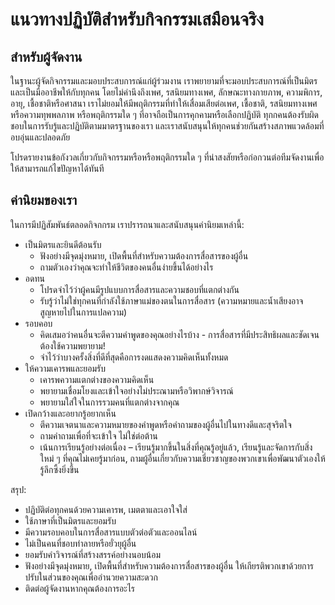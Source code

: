 # แนวทางปฏิบัติสำหรับกิจกรรมเสมือนจริง

## สำหรับผู้จัดงาน

ในฐานะผู้จัดกิจกรรมและมอบประสบการณ์แก่ผู้ร่วมงาน เราพยายามที่จะมอบประสบการณ์ที่เป็นมิตรและเป็นมืออาชีพให้กับทุกคน โดยไม่คำนึงถึงเพศ, รสนิยมทางเพศ, ลักษณะทางกายภาพ, ความพิการ, อายุ, เชื้อชาติหรือศาสนา เราไม่ยอมให้มีพฤติกรรมที่ทำให้เสื่อมเสียต่อเพศ, เชื้อชาติ, รสนิยมทางเพศหรือความทุพพลภาพ หรือพฤติกรรมใด ๆ ที่อาจถือเป็นการคุกคามหรือเลือกปฏิบัติ ทุกกคนต้องรับผิดชอบในการรับรู้และปฏิบัติตามมาตรฐานของเรา และเราสนับสนุนให้ทุกคนช่วยกันสร้างสภาพแวดล้อมที่อบอุ่นและปลอดภัย

โปรดรายงานข้อกังวลเกี่ยวกับกิจกรรมหรือหรือพฤติกรรมใด ๆ ที่น่าสงสัยหรือก่อกวนต่อทีมจัดงานเพื่อให้สามารถแก้ไขปัญหาได้ทันที

## ค่านิยมของเรา

ในการมีปฏิสัมพันธ์ตลอดกิจกกรม เราปรารถนาและสนับสนุนค่านิยมเหล่านี้:

* เป็นมิตรและยินดีต้อนรับ
  * ฟังอย่างมีจุดมุ่งหมาย, เปิดพื้นที่สำหรับความต้องการสื่อสารของผู้อื่น
  * ถามตัวเองว่าคุณจะทำให้ชีวิตของคนอื่นง่ายขึ้นได้อย่างไร
* อดทน
  * โปรดจำไว้ว่าผู้คนมีรูปแบบการสื่อสารและความชอบที่แตกต่างกัน
  * รับรู้ว่าไม่ใช่ทุกคนที่กำลังใช้ภาษาแม่ของตนในการสื่อสาร (ความหมายและน้ำเสียงอาจสูญหายไปในการแปลความ)
* รอบคอบ
  * คิดเสมอว่าคนอื่นจะตีความคำพูดของคุณอย่างไรบ้าง - การสื่อสารที่มีประสิทธิผลและชัดเจนต้องใช้ความพยายาม!
  * จำไว้ว่าบางครั้งสิ่งที่ดีที่สุดคือการงดแสดงความคิดเห็นทั้งหมด
* ให้ความเคารพและยอมรับ
  * เคารพความแตกต่างของความคิดเห็น
  * พยายามเชื่อมโยงและเข้าใจอย่างไม่ประณามหรือวิพากษ์วิจารณ์
  * พยายามใส่ใจในการรวมคนที่แตกต่างจากคุณ
* เปิดกว้างและอยากรู้อยากเห็น
  * ตีความเจตนาและความหมายของคำพูดหรือคำถามของผู้อื่นไปในทางดีและสุจริตใจ
  * ถามคำถามเพื่อที่จะเข้าใจ ไม่ใช่ต่อต้าน
  * เน้นการเรียนรู้อย่างต่อเนื่อง – เรียนรู้มากขึ้นในสิ่งที่คุณรู้อยู่แล้ว, เรียนรู้และจัดการกับสิ่งใหม่ ๆ ที่คุณไม่เคยรู้มาก่อน, ถามผู้อื่นเกี่ยวกับความเชี่ยวชาญของพวกเขาเพื่อพัฒนาตัวเองให้รู้ลึกซึ้งยิ่งขึ้น

สรุป:

* ปฏิบัติต่อทุกคนด้วยความเคารพ, เมตตาและเอาใจใส่
* ใช้ภาษาที่เป็นมิตรและยอมรับ
* มีความรอบคอบในการสื่อสารแบบตัวต่อตัวและออนไลน์
* ไม่เป็นคนที่ชอบทำลายหรือยั่วยุผู้อื่น
* ยอมรับคำวิจารณ์ที่สร้างสรรค์อย่างนอบน้อม
* ฟังอย่างมีจุดมุ่งหมาย, เปิดพื้นที่สำหรับความต้องการสื่อสารของผู้อื่น ให้เกียรติพวกเขาด้วยการปรับในส่วนของคุณเพื่ออำนวยความสะดวก
* ติดต่อผู้จัดงานหากคุณต้องการอะไร